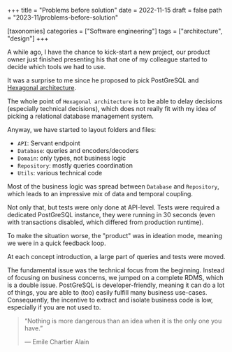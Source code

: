 +++
title = "Problems before solution"
date = 2022-11-15
draft = false
path = "2023-11/problems-before-solution"

[taxonomies]
categories = ["Software engineering"]
tags = ["architecture", "design"]
+++

A while ago, I have the chance to kick-start a new project, our product
owner just finished presenting his that one of my colleague started to decide
which tools we had to use.

It was a surprise to me since he proposed to pick PostGreSQL and [Hexagonal architecture](https://en.wikipedia.org/wiki/Hexagonal_architecture_(software)).

The whole point of `Hexagonal architecture` is to be able to delay decisions
(especially technical decisions), which does not really fit with my idea of
picking a relational database management system.

Anyway, we have started to layout folders and files:
 * `API`: Servant endpoint
 * `Database`: queries and encoders/decoders
 * `Domain`: only types, not business logic
 * `Repository`: mostly queries coordination
 * `Utils`: various technical code

Most of the business logic was spread between `Database` and `Repository`, which
leads to an impressive mix of data and temporal coupling.

Not only that, but tests were only done at API-level.
Tests were required a dedicated PostGreSQL instance, they were running in 30
seconds (even with transactions disabled, which differed from production runtime).

To make the situation worse, the "product" was in ideation mode, meaning we
were in a quick feedback loop.

At each concept introduction, a large part of queries and tests were moved.

The fundamental issue was the technical focus from the beginning.
Instead of focusing on business concerns, we jumped on a complete RDMS,
which is a double issue.
PostGreSQL is developer-friendly, meaning it can do a lot of things, you are
able to (too) easily fulfill many business use-cases.
Consequently, the incentive to extract and isolate business code is low,
especially if you are not used to.

> “Nothing is more dangerous than an idea when it is the only one you have.”
> 
> ― Emile Chartier Alain
